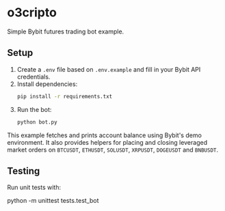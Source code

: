 # o3cripto

Simple Bybit futures trading bot example.

## Setup

1. Create a `.env` file based on `.env.example` and fill in your Bybit API credentials.
2. Install dependencies:
   ```bash
   pip install -r requirements.txt
   ```
3. Run the bot:
   ```bash
   python bot.py
   ```

This example fetches and prints account balance using Bybit's demo environment.
It also provides helpers for placing and closing leveraged market orders on
`BTCUSDT`, `ETHUSDT`, `SOLUSDT`, `XRPUSDT`, `DOGEUSDT` and `BNBUSDT`.

## Testing

Run unit tests with:


python -m unittest tests.test_bot

